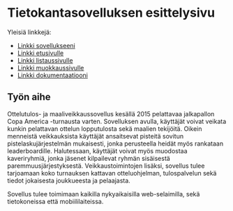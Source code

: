 # Tietokantasovelluksen esittelysivu

Yleisiä linkkejä:

* [Linkki sovellukseeni](http://jesruuth.users.cs.helsinki.fi/tsoha)
* [Linkki etusivulle](http://jesruuth.users.cs.helsinki.fi/tsoha)
* [Linkki listaussivulle](http://jesruuth.users.cs.helsinki.fi/tsoha/matches)
* [Linkki muokkaussivulle](http://jesruuth.users.cs.helsinki.fi/tsoha/edit)
* [Linkki dokumentaatiooni](https://github.com/zesbr/Tsoha-Bootstrap/blob/master/doc/dokumentaatio.pdf)

## Työn aihe

Ottelutulos- ja maaliveikkaussovellus kesällä 2015 pelattavaa jalkapallon Copa America -turnausta varten. Sovelluksen avulla, käyttäjät voivat veikata kunkin pelattavan ottelun lopputulosta sekä maalien tekijöitä. Oikein menneistä veikkauksista käyttäjät ansaitsevat pisteitä sovitun pistelaskujärjestelmän mukaisesti, jonka perusteella heidät myös rankataan leaderboardille. Halutessaan, käyttäjät voivat myös muodostaa kaveriryhmiä, jonka jäsenet kilpailevat ryhmän sisäisestä paremmuusjärjestyksestä. Veikkaustoimintojen lisäksi, sovellus tulee tarjoamaan koko turnauksen kattavan otteluohjelman, tulospalvelun sekä tiedot jokaisesta joukkueesta ja pelaajasta.

Sovellus tulee toimimaan kaikilla nykyaikaisilla web-selaimilla, sekä tietokoneissa että mobiililaiteissa.
